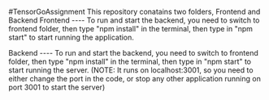 #TensorGoAssignment
This repository conatains two folders, Frontend and Backend
Frontend ---- To run and start the backend, you need to switch to frontend folder, then type "npm install" in the terminal, then type in "npm start" to start running the application.

Backend ---- To run and start the backend, you need to switch to frontend folder, then type "npm install" in the terminal, then type in "npm start" to start running the server. (NOTE: It runs on localhost:3001, so you need to either change the port in the code, or stop any other application running on port 3001 to start the server)